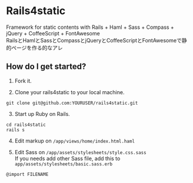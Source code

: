 # Rails4static

Framework for static contents with Rails + Haml + Sass + Compass + jQuery + CoffeeScript + FontAwesome   
RailsとHamlとSassとCompassとjQueryとCoffeeScriptとFontAwesomeで静的ページを作る的なアレ

## How do I get started?

1) Fork it.

2) Clone your rails4static to your local machine.

```
git clone git@github.com:YOURUSER/rails4static.git
```

3) Start up Ruby on Rails.

```
cd rails4static
rails s
```

4) Edit markup on `/app/views/home/index.html.haml`

5) Edit Sass on `/app/assets/stylesheets/style.css.sass`   
If you needs add other Sass file, add this to `app/assets/stylesheets/basic.sass.erb` 
```
@import FILENAME
```
